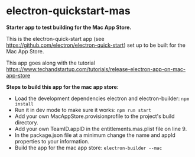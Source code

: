 # electron-quickstart-mas

**Starter app to test building for the Mac App Store.**

This is the electron-quick-start app (see https://github.com/electron/electron-quick-start) set up to be built for the Mac App Store. 

This app goes along with the tutorial https://www.techandstartup.com/tutorials/release-electron-app-on-mac-app-store

**Steps to build this app for the mac app store:**

- Load the development dependencies electron and electron-builder: `npm install`
- Run it in dev mode to make sure it works: `npm run start`
- Add your own MacAppStore.provisionprofile to the project's build directory.
- Add your own TeamID.appID in the entitlements.mas.plist file on line 9.
- In the package.json file at a minimum change the name and appId properties to your information.
- Build the app for the mac app store: `electron-builder --mac`
